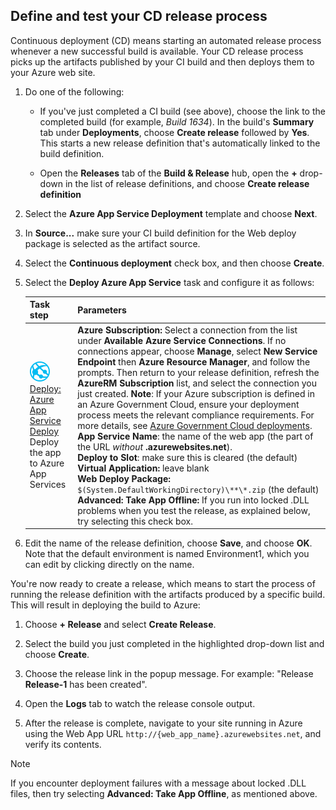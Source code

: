<h2 id="cd">Define and test your CD release process</h2>

Continuous deployment (CD) means starting an automated release process whenever a new successful build is available.
Your CD release process picks up the artifacts published by your CI build and then deploys them to your Azure web site.

1. Do one of the following:

   * If you've just completed a CI build (see above), choose the link to the completed build (for example, _Build 1634_).
     In the build's **Summary** tab under **Deployments**, choose **Create release** followed by **Yes**.
     This starts a new release definition that's automatically linked to the build definition.

   * Open the **Releases** tab of the **Build &amp; Release** hub, open the **+** drop-down
     in the list of release definitions, and choose **Create release definition** 

1. Select the **Azure App Service Deployment** template and choose **Next**.

1. In **Source...** make sure your CI build definition for the Web deploy package is selected as the artifact source.

1. Select the **Continuous deployment** check box, and then choose **Create**.

1. Select the **Deploy Azure App Service** task and configure it as follows:

   | Task step | Parameters |
   | --------- | ---------- |
   | ![Deploy: Azure App Service Deploy](../../steps/deploy/_img/azure-web-app-deployment-icon.png)<br/>[Deploy: Azure App Service Deploy](../../steps/deploy/azure-app-service-deploy.md)<br/>Deploy the app to Azure App Services | **Azure Subscription:** Select a connection from the list under **Available Azure Service Connections**. If no connections appear, choose **Manage**, select **New Service Endpoint** then **Azure Resource Manager**, and follow the prompts. Then return to your release definition, refresh the **AzureRM Subscription** list, and select the connection you just created. **Note**: If your Azure subscription is defined in an Azure Government Cloud, ensure your deployment process meets the relevant compliance requirements. For more details, see [Azure Government Cloud deployments](../../concepts/library/government-cloud.md).<br/>**App Service Name**: the name of the web app (the part of the URL *without* **.azurewebsites.net**).<br/>**Deploy to Slot**: make sure this is cleared (the default)<br/>**Virtual Application:** leave blank<br/>**Web Deploy Package:** `$(System.DefaultWorkingDirectory)\**\*.zip` (the default)<br/>**Advanced: Take App Offline:** If you run into locked .DLL problems when you test the release, as explained below, try selecting this check box. |

1. Edit the name of the release definition, choose **Save**, and choose **OK**.
   Note that the default environment is named Environment1, which you can edit by clicking directly on the name.

You're now ready to create a release, which means to start the process of running the release definition with the artifacts produced by a specific build. This will result in deploying the build to Azure:

1. Choose **+ Release** and select **Create Release**.

1. Select the build you just completed in the highlighted drop-down list and choose **Create**.

1. Choose the release link in the popup message. For example: "Release **Release-1** has been created".

1. Open the **Logs** tab to watch the release console output.

1. After the release is complete, navigate to your site running in Azure using the Web App URL `http://{web_app_name}.azurewebsites.net`, and verify its contents.

> [!Note]
>
> If you encounter deployment failures with a message about locked .DLL files, then try selecting **Advanced: Take App Offline**, as mentioned above.
